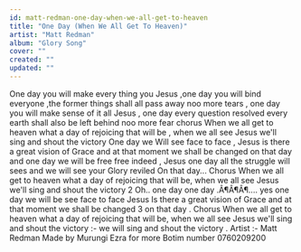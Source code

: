 ```yaml
---
id: matt-redman-one-day-when-we-all-get-to-heaven
title: "One Day (When We All Get To Heaven)"
artist: "Matt Redman"
album: "Glory Song"
cover: ""
created: ""
updated: ""
---
```


One day you will make every thing you  Jesus ,one day you will bind everyone ,the former things shall all pass away noo more tears ,
one day you will make sense of it all Jesus , one day every question resolved  every earth  shall also be left behind noo more fear
chorus
When we all get to heaven  what a day of rejoicing that will be , when we all see Jesus  we'll  sing and shout the victory
One day we Will see face to face , Jesus  is there a  great  vision of Grace and at that moment we shall be changed  on that day and one day we will be free free indeed , Jesus  one day all the struggle will sees  and we will see your Glory reviled  On that day...
Chorus
When we all get to heaven what a day of rejoicing that will be, when we all see Jesus we'll sing and shout the victory 2
Oh.. one day one day .Â¶Â¶Â¶....
yes one day we will be see face to face Jesus Is there a great vision of Grace and at that moment we shall be changed 3  on that day .
Chorus
When we all get to heaven what a day of rejoicing that will be, when we all see Jesus we'll sing and shout the victory  :- we will sing and shout the victory .
Artist :- Matt Redman
Made by Murungi Ezra for more Botim number
0760209200